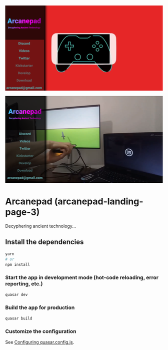 ![Sample Image](https://github.com/imvenx/arcanepad-landing-page-3/blob/main/src/assets/images/screenshot1.png?raw=true)

![Sample Image](https://github.com/imvenx/arcanepad-landing-page-3/blob/main/src/assets/images/screenshot2.png?raw=true)

# Arcanepad (arcanepad-landing-page-3)

Decyphering ancient technology...

## Install the dependencies
```bash
yarn
# or
npm install
```

### Start the app in development mode (hot-code reloading, error reporting, etc.)
```bash
quasar dev
```


### Build the app for production
```bash
quasar build
```

### Customize the configuration
See [Configuring quasar.config.js](https://v2.quasar.dev/quasar-cli-vite/quasar-config-js).
